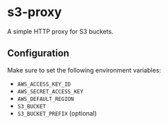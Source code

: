 # s3-proxy

A simple HTTP proxy for S3 buckets.

## Configuration

Make sure to set the following environment variables:

- `AWS_ACCESS_KEY_ID`
- `AWS_SECRET_ACCESS_KEY`
- `AWS_DEFAULT_REGION`
- `S3_BUCKET`
- `S3_BUCKET_PREFIX` (optional)
